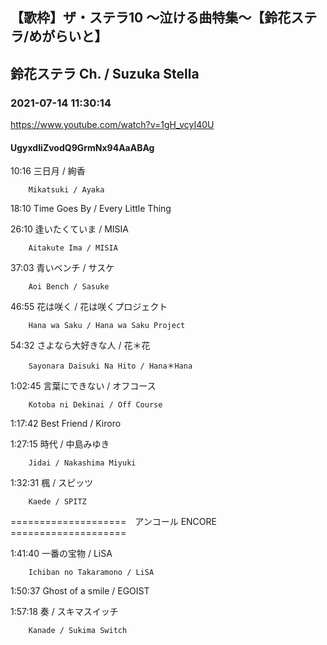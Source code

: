 ## 【歌枠】ザ・ステラ10 ～泣ける曲特集～【鈴花ステラ/めがらいと】
## 鈴花ステラ Ch. / Suzuka Stella
### 2021-07-14 11:30:14
https://www.youtube.com/watch?v=1gH_vcyI40U
#### UgyxdIiZvodQ9GrmNx94AaABAg
10:16	三日月 / 絢香

		Mikatsuki / Ayaka



18:10	Time Goes By / Every Little Thing



26:10	逢いたくていま / MISIA

		Aitakute Ima / MISIA



37:03	青いベンチ / サスケ

		Aoi Bench / Sasuke



46:55	花は咲く / 花は咲くプロジェクト

		Hana wa Saku / Hana wa Saku Project



54:32	さよなら大好きな人 / 花＊花

		Sayonara Daisuki Na Hito / Hana＊Hana



1:02:45	言葉にできない / オフコース

		Kotoba ni Dekinai / Off Course



1:17:42	Best Friend / Kiroro



1:27:15	時代 / 中島みゆき

		Jidai / Nakashima Miyuki



1:32:31	楓 / スピッツ

		Kaede / SPITZ



====================　アンコール ENCORE　====================



1:41:40	一番の宝物 / LiSA

		Ichiban no Takaramono / LiSA



1:50:37	Ghost of a smile / EGOIST



1:57:18	奏 / スキマスイッチ

		Kanade / Sukima Switch

